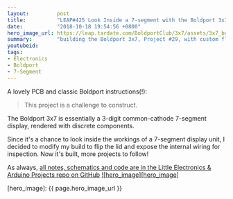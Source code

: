 ```yaml
---
layout:         post
title:          "LEAP#425 Look Inside a 7-segment with the Boldport 3x7"
date:           "2018-10-18 19:54:56 +0800"
hero_image_url: https://leap.tardate.com/BoldportClub/3x7/assets/3x7_build.jpg
summary:        "building the Boldport 3x7, Project #29, with custom flip-top layout so you can see inside this discrete 3-digit, 7-segment display"
youtubeid:
tags:
- Electronics
- Boldport
- 7-Segment
---
```


A lovely PCB and classic Boldport instructions(!):

> This project is a challenge to construct.

The Boldport 3x7 is essentially a 3-digit common-cathode 7-segment display, rendered with discrete components.

Since it's a chance to look inside the workings of a 7-segment display unit, I decided to modify my build
to flip the lid and expose the internal wiring for inspection. Now it's built, more projects to follow!

As always, [all notes, schematics and code are in the Little Electronics & Arduino Projects repo on GitHub][project]
[![hero_image][hero_image]][project]

[leap]: https://leap.tardate.com
[project]: https://github.com/tardate/LittleArduinoProjects/tree/master/BoldportClub/3x7
[hero_image]: {{ page.hero_image_url }}
